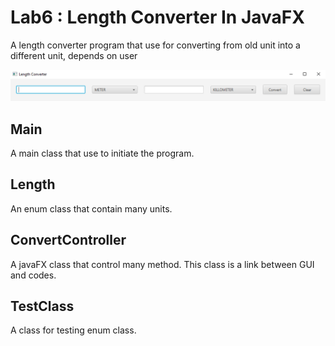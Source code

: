 # Lab6 : Length Converter In JavaFX

A length converter program that use for converting from old unit into a different unit, depends on user

![GUI](img/previewGUI.png)

## Main
A main class that use to initiate the program.

## Length

An enum class that contain many units.

## ConvertController

A javaFX class that control many method. This class is a link between GUI and codes.

## TestClass

A class for testing enum class.
